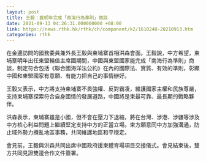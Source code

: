 ```yaml
---
layout: post
title: 王毅：冀明年完成「南海行為準則」商談
date: 2021-09-13 04:26:31.000000000 +08:00
link: https://news.rthk.hk/rthk/ch/component/k2/1610248-20210913.htm
categories: rthk
---
```


在金邊訪問的國務委員兼外長王毅與柬埔寨首相洪森會面。王毅說，中方希望，柬埔寨明年出任東盟輪值主席國期間，中國與東盟國家能完成「南海行為準則」商談，制定符合包括《聯合國海洋法公約》在內的國際法、實質、有效的準則，彰顯中國和東盟國家有意願、有能力把自己的事情辦好。

王毅又表示，中方將支持柬埔寨不畏強權、反對霸凌，維護國家主權和民族尊嚴，支持柬埔寨探索符合自身國情的發展道路，中國將是柬最可靠、最長期的戰略夥伴。

洪森表示，柬埔寨雖是小國，但不會在壓力下退縮，將在台灣、涉港、涉疆等涉及中方核心利益問題上繼續堅定支持中方的正當立場。柬方願意同中方加強溝通，防止域外勢力攪亂地區事務，共同維護地區和平穩定。

會見前，王毅與洪森共同出席中國政府援柬體育場項目交接儀式。會見結束後，雙方共同見證雙邊合作文件簽署。
　　
